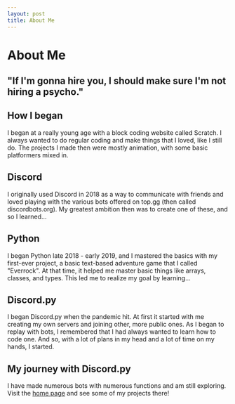 ```yaml
---
layout: post
title: About Me
---
```

# About Me
## "If I'm gonna hire you, I should make sure I'm not hiring a psycho."

## How I began

I began at a really young age with a block coding website called Scratch. I always wanted to do regular coding and make things that I loved, like I still do. The projects I made then were mostly animation, with some basic platformers mixed in.

## Discord

I originally used Discord in 2018 as a way to communicate with friends and loved playing with the various bots offered on top.gg (then called discordbots.org). My greatest ambition then was to create one of these, and so I learned...

## Python

I began Python late 2018 - early 2019, and I mastered the basics with my first-ever project, a basic text-based adventure game that I called "Everrock". At that time, it helped me master basic things like arrays, classes, and types. This led me to realize my goal by learning... 

## Discord.py

I began Discord.py when the pandemic hit. At first it started with me creating my own servers and joining other, more public ones. As I began to replay with bots, I remembered that I had always wanted to learn how to code one. And so, with a lot of plans in my head and a lot of time on my hands, I started.

## My journey with Discord.py

I have made numerous bots with numerous functions and am still exploring. Visit the [home page](https://anorakx.github.io) and see some of my projects there!
